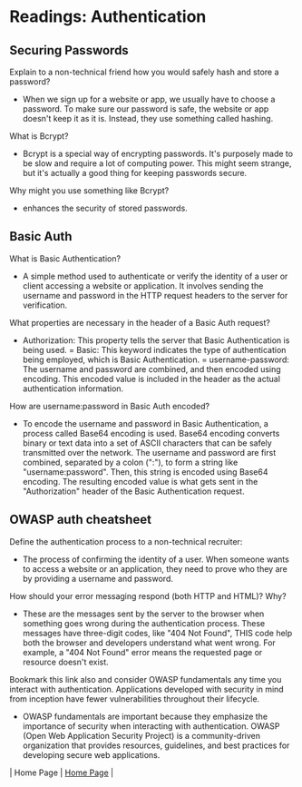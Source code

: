 # Readings: Authentication

## Securing Passwords

Explain to a non-technical friend how you would safely hash and store a password?

- When we sign up for a website or app, we usually have to choose a password. To make sure our password is safe, the website or app doesn't keep it as it is. Instead, they use something called hashing.

What is Bcrypt?

- Bcrypt is a special way of encrypting passwords. It's purposely made to be slow and require a lot of computing power. This might seem strange, but it's actually a good thing for keeping passwords secure.

Why might you use something like Bcrypt?

- enhances the security of stored passwords.

## Basic Auth

What is Basic Authentication?

- A simple method used to authenticate or verify the identity of a user or client accessing a website or application. It involves sending the username and password in the HTTP request headers to the server for verification.

What properties are necessary in the header of a Basic Auth request?

- Authorization: This property tells the server that Basic Authentication is being used.
= Basic: This keyword indicates the type of authentication being employed, which is Basic Authentication.
= username-password: The username and password are combined, and then encoded using encoding. This encoded value is included in the header as the actual authentication information.

How are username:password in Basic Auth encoded?

- To encode the username and password in Basic Authentication, a process called Base64 encoding is used. Base64 encoding converts binary or text data into a set of ASCII characters that can be safely transmitted over the network.
The username and password are first combined, separated by a colon (":"), to form a string like "username:password". Then, this string is encoded using Base64 encoding. The resulting encoded value is what gets sent in the "Authorization" header of the Basic Authentication request.

## OWASP auth cheatsheet

Define the authentication process to a non-technical recruiter:

- The process of confirming the identity of a user. When someone wants to access a website or an application, they need to prove who they are by providing a username and password.

How should your error messaging respond (both HTTP and HTML)? Why?

- These are the messages sent by the server to the browser when something goes wrong during the authentication process. These messages have three-digit codes, like "404 Not Found", THIS code help both the browser and developers understand what went wrong. For example, a "404 Not Found" error means the requested page or resource doesn't exist.

Bookmark this link also and consider OWASP fundamentals any time you interact with authentication. Applications developed with security in mind from inception have fewer vulnerabilities throughout their lifecycle.

- OWASP fundamentals are important because they emphasize the importance of security when interacting with authentication. OWASP (Open Web Application Security Project) is a community-driven organization that provides resources, guidelines, and best practices for developing secure web applications.

| Home Page               | [Home Page](./README.md)                                |
